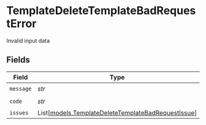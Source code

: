 # TemplateDeleteTemplateBadRequestError

Invalid input data


## Fields

| Field                                                                                                    | Type                                                                                                     | Required                                                                                                 | Description                                                                                              |
| -------------------------------------------------------------------------------------------------------- | -------------------------------------------------------------------------------------------------------- | -------------------------------------------------------------------------------------------------------- | -------------------------------------------------------------------------------------------------------- |
| `message`                                                                                                | *str*                                                                                                    | :heavy_check_mark:                                                                                       | N/A                                                                                                      |
| `code`                                                                                                   | *str*                                                                                                    | :heavy_check_mark:                                                                                       | N/A                                                                                                      |
| `issues`                                                                                                 | List[[models.TemplateDeleteTemplateBadRequestIssue](../models/templatedeletetemplatebadrequestissue.md)] | :heavy_minus_sign:                                                                                       | N/A                                                                                                      |